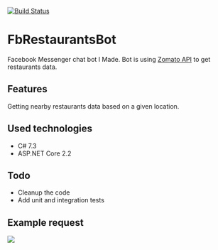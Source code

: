 [![Build Status](https://dev.azure.com/ilikedzimi/FbRestaurantsBot/_apis/build/status/szymenn.FbRestaurantsBot?branchName=master)](https://dev.azure.com/ilikedzimi/FbRestaurantsBot/_build/latest?definitionId=9&branchName=master)
# FbRestaurantsBot
Facebook Messenger chat bot I Made. Bot is using [Zomato API](https://developers.zomato.com/api) to get restaurants data.
## Features 
Getting nearby restaurants data based on a given location.
## Used technologies
- C# 7.3
- ASP.NET Core 2.2
## Todo
- Cleanup the code
- Add unit and integration tests
## Example request
<img src="https://github.com/szymenn/FbRestaurantsBot/blob/master/screenshots/MessengerRestaurantsBot.jpg" />
